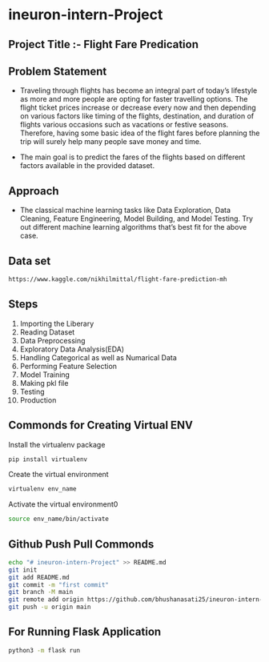 # ineuron-intern-Project

## Project Title :- Flight Fare Predication

## Problem Statement

- Traveling through flights has become an integral part of today’s lifestyle as more and more people are opting for faster travelling options. The flight ticket prices increase or decrease every now and then depending on various factors like timing of the flights, destination, and duration of flights various occasions such as vacations or festive seasons. Therefore, having some basic idea of the flight fares before planning the trip will surely help many people save money and time.
 
- The main goal is to predict the fares of the flights based on different factors available in
the provided dataset.

## Approach

- The classical machine learning tasks like Data Exploration, Data Cleaning, Feature Engineering, Model Building, and Model Testing. Try out different machine learning algorithms that’s best fit for the above case.

## Data set 

```bash
https://www.kaggle.com/nikhilmittal/flight-fare-prediction-mh
```
## Steps

1.  Importing the Liberary
2.  Reading Dataset
3.  Data Preprocessing
4.  Exploratory Data Analysis(EDA)
5.  Handling Categorical as well as Numarical Data
7.  Performing Feature Selection
8.  Model Training 
9.  Making pkl file
10. Testing
11. Production


## Commonds for Creating Virtual ENV

Install the virtualenv package

```bash
pip install virtualenv
```
Create the virtual environment

```bash
virtualenv env_name
```
Activate the virtual environment0

```bash
source env_name/bin/activate
```

## Github Push Pull Commonds

```bash
echo "# ineuron-intern-Project" >> README.md
git init
git add README.md
git commit -m "first commit"
git branch -M main
git remote add origin https://github.com/bhushanasati25/ineuron-intern-Project.git
git push -u origin main
```
## For Running Flask Application

```bash
python3 -m flask run
```